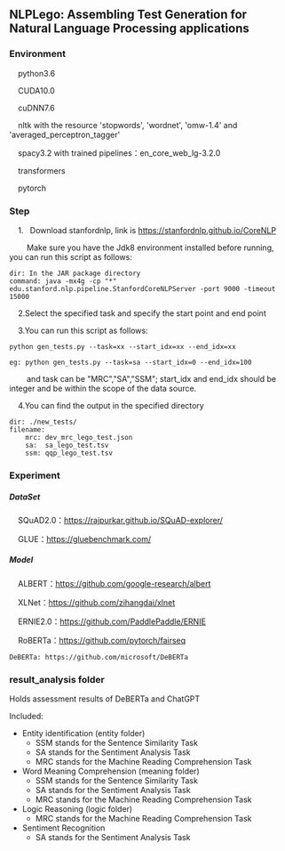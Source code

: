 ## NLPLego: Assembling Test Generation for Natural Language Processing applications

### Environment

    python3.6

    CUDA10.0

    cuDNN7.6

    nltk with the resource 'stopwords', 'wordnet', 'omw-1.4' and 'averaged_perceptron_tagger'

    spacy3.2 with trained pipelines：en_core_web_lg-3.2.0

    transformers

    pytorch

### Step

    1.   Download stanfordnlp, link is https://stanfordnlp.github.io/CoreNLP

        Make sure you have the Jdk8 environment installed before running, you can run this script as follows:

```
dir: In the JAR package directory
command: java -mx4g -cp "*" edu.stanford.nlp.pipeline.StanfordCoreNLPServer -port 9000 -timeout 15000
```

    2.Select the specified task and specify the start point and end point

    3.You can run this script as follows:

```
python gen_tests.py --task=xx --start_idx=xx --end_idx=xx

eg: python gen_tests.py --task=sa --start_idx=0 --end_idx=100
```

        and task can be "MRC","SA","SSM"; start_idx and end_idx should be integer and be within the scope of the data source.

    4.You can find the output in the specified directory

```
dir: ./new_tests/
filename: 
    mrc: dev_mrc_lego_test.json
    sa:  sa_lego_test.tsv
    ssm: qqp_lego_test.tsv
```

### Experiment

##### DataSet

    SQuAD2.0：https://rajpurkar.github.io/SQuAD-explorer/

    GLUE：https://gluebenchmark.com/

##### Model

    ALBERT：https://github.com/google-research/albert

    XLNet：https://github.com/zihangdai/xlnet

    ERNIE2.0：https://github.com/PaddlePaddle/ERNIE

    RoBERTa：https://github.com/pytorch/fairseq

    DeBERTa: https://github.com/microsoft/DeBERTa

### result_analysis folder

Holds assessment results of DeBERTa and ChatGPT

Included:

- Entity identification (entity folder)
  - SSM stands for the Sentence Similarity Task
  - SA stands for the Sentiment Analysis Task
  - MRC stands for the Machine Reading Comprehension Task
- Word Meaning Comprehension (meaning folder)
  - SSM stands for the Sentence Similarity Task
  - SA stands for the Sentiment Analysis Task
  - MRC stands for the Machine Reading Comprehension Task
- Logic Reasoning (logic folder)
  - MRC stands for the Machine Reading Comprehension Task
- Sentiment Recognition
  - SA stands for the Sentiment Analysis Task
